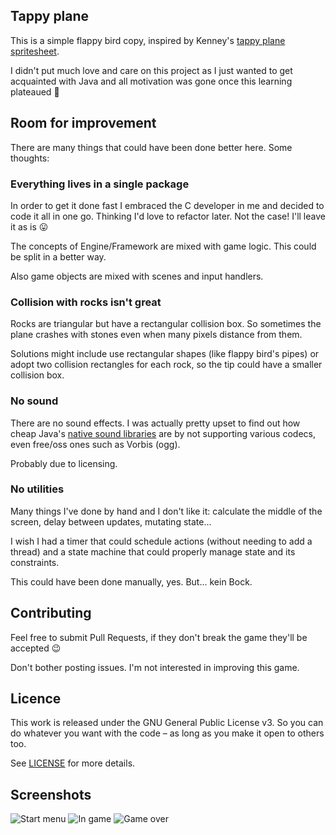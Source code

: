 Tappy plane
---

This is a simple flappy bird copy, inspired by Kenney's [tappy plane spritesheet](https://kenney.nl/assets/tappy-plane).

I didn't put much love and care on this project as I just wanted to get
acquainted with Java and all motivation was gone once this learning plateaued 🫠

## Room for improvement

There are many things that could have been done better here. Some thoughts:

### Everything lives in a single package

In order to get it done fast I embraced the C developer in me and decided to code it all
in one go. Thinking I'd love to refactor later. Not the case! I'll leave it as is 😛

The concepts of Engine/Framework are mixed with game logic. This could be split in a better way.

Also game objects are mixed with scenes and input handlers.

### Collision with rocks isn't great

Rocks are triangular but have a rectangular collision box. So sometimes the plane
crashes with stones even when many pixels distance from them.

Solutions might include use rectangular shapes (like flappy bird's pipes) or adopt two
collision rectangles for each rock, so the tip could have a smaller collision box.

### No sound

There are no sound effects. I was actually pretty upset to find out how cheap Java's
[native sound libraries](https://docs.oracle.com/javase/8/docs/api/javax/sound/sampled/package-summary.html)
are by not supporting various codecs, even free/oss ones such as Vorbis (ogg).

Probably due to licensing.

### No utilities

Many things I've done by hand and I don't like it: calculate the middle of the screen, delay between updates, mutating
state...

I wish I had a timer that could schedule actions (without needing to add a thread)
and a state machine that could properly manage state and its constraints.

This could have been done manually, yes. But... kein Bock.

## Contributing

Feel free to submit Pull Requests, if they don't break the game they'll be accepted 😉

Don't bother posting issues. I'm not interested in improving this game.

## Licence

This work is released under the GNU General Public License v3. So you
can do whatever you want with the code – as long as you make it open to others too.

See [LICENSE](./LICENSE) for more details.

## Screenshots

![Start menu](./docs/00-title-screen.png)
![In game](./docs/01-tappy-flying.png)
![Game over](./docs/02-game-over.png)

